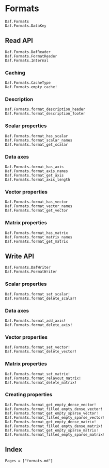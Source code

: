 # Formats

```@docs
Daf.Formats
Daf.Formats.DataKey
```

## Read API

```@docs
Daf.Formats.DafReader
Daf.Formats.FormatReader
Daf.Formats.Internal
```

### Caching

```@docs
Daf.Formats.CacheType
Daf.Formats.empty_cache!
```

### Description

```@docs
Daf.Formats.format_description_header
Daf.Formats.format_description_footer
```

### Scalar properties

```@docs
Daf.Formats.format_has_scalar
Daf.Formats.format_scalar_names
Daf.Formats.format_get_scalar
```

### Data axes

```@docs
Daf.Formats.format_has_axis
Daf.Formats.format_axis_names
Daf.Formats.format_get_axis
Daf.Formats.format_axis_length
```

### Vector properties

```@docs
Daf.Formats.format_has_vector
Daf.Formats.format_vector_names
Daf.Formats.format_get_vector
```

### Matrix properties

```@docs
Daf.Formats.format_has_matrix
Daf.Formats.format_matrix_names
Daf.Formats.format_get_matrix
```

## Write API

```@docs
Daf.Formats.DafWriter
Daf.Formats.FormatWriter
```

### Scalar properties

```@docs
Daf.Formats.format_set_scalar!
Daf.Formats.format_delete_scalar!
```

### Data axes

```@docs
Daf.Formats.format_add_axis!
Daf.Formats.format_delete_axis!
```

### Vector properties

```@docs
Daf.Formats.format_set_vector!
Daf.Formats.format_delete_vector!
```

### Matrix properties

```@docs
Daf.Formats.format_set_matrix!
Daf.Formats.format_relayout_matrix!
Daf.Formats.format_delete_matrix!
```

### Creating properties

```@docs
Daf.Formats.format_get_empty_dense_vector!
Daf.Formats.format_filled_empty_dense_vector!
Daf.Formats.format_get_empty_sparse_vector!
Daf.Formats.format_filled_empty_sparse_vector!
Daf.Formats.format_get_empty_dense_matrix!
Daf.Formats.format_filled_empty_dense_matrix!
Daf.Formats.format_get_empty_sparse_matrix!
Daf.Formats.format_filled_empty_sparse_matrix!
```

## Index

```@index
Pages = ["formats.md"]
```
